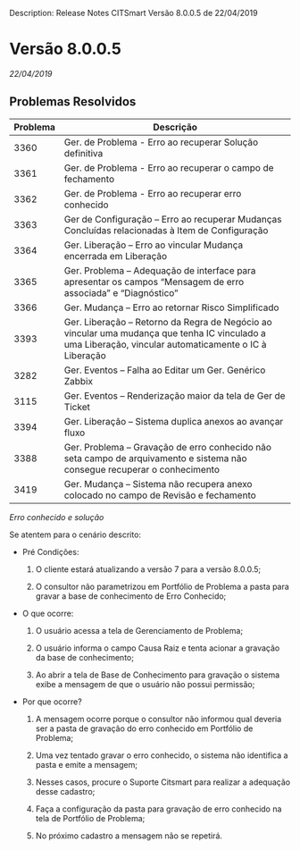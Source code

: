 Description: Release Notes CITSmart Versão 8.0.0.5 de 22/04/2019

# Versão 8.0.0.5
_22/04/2019_


## Problemas Resolvidos

| Problema | Descrição                                                                                                                                              |
|----------|--------------------------------------------------------------------------------------------------------------------------------------------------------|
| 3360     | Ger. de Problema - Erro ao recuperar Solução definitiva                                                                                                |
| 3361     | Ger. de Problema - Erro ao recuperar o campo de fechamento                                                                                             |
| 3362     | Ger. de Problema - Erro ao recuperar erro conhecido                                                                                                    |
| 3363     | Ger de Configuração – Erro ao recuperar Mudanças Concluídas relacionadas à Item de Configuração                                                        |
| 3364     | Ger. Liberação – Erro ao vincular Mudança encerrada em Liberação                                                                                       |
| 3365     | Ger. Problema – Adequação de interface para apresentar os campos “Mensagem de erro associada” e “Diagnóstico”                                          |
| 3366     | Ger. Mudança – Erro ao retornar Risco Simplificado                                                                                                     |
| 3393     | Ger. Liberação – Retorno da Regra de Negócio ao vincular uma mudança que tenha IC vinculado a uma Liberação, vincular automaticamente o IC à Liberação |
| 3282     | Ger. Eventos – Falha ao Editar um Ger. Genérico Zabbix                                                                                                 |
| 3115     | Ger. Eventos – Renderização maior da tela de Ger de Ticket                                                                                             |
| 3394     | Ger. Liberação – Sistema duplica anexos ao avançar fluxo                                                                                               |
| 3388     | Ger. Problema – Gravação de erro conhecido não seta campo de arquivamento e sistema não consegue recuperar o conhecimento                              |
| 3419     | Ger. Mudança – Sistema não recupera anexo colocado no campo de Revisão e fechamento                                                                    |

*Erro conhecido e solução*

Se atentem para o cenário descrito:

-   Pré Condições:

    1.  O cliente estará atualizando a versão 7 para a versão 8.0.0.5;

    2.  O consultor não parametrizou em Portfólio de Problema a pasta para
        gravar a base de conhecimento de Erro Conhecido;

-   O que ocorre:

    1.  O usuário acessa a tela de Gerenciamento de Problema;

    2.  O usuário informa o campo Causa Raiz e tenta acionar a gravação da base
        de conhecimento;

    3.  Ao abrir a tela de Base de Conhecimento para gravação o sistema exibe a
        mensagem de que o usuário não possui permissão;

-   Por que ocorre?

    1.  A mensagem ocorre porque o consultor não informou qual deveria ser a
        pasta de gravação do erro conhecido em Portfólio de Problema;

    2.  Uma vez tentado gravar o erro conhecido, o sistema não identifica a
        pasta e emite a mensagem;

    3.  Nesses casos, procure o Suporte Citsmart para realizar a adequação desse
        cadastro;

    4.  Faça a configuração da pasta para gravação de erro conhecido na tela de
        Portfólio de Problema;

    5.  No próximo cadastro a mensagem não se repetirá.
